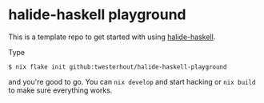 # halide-haskell playground

This is a template repo to get started with using [halide-haskell](https://github.com/twesterhout/halide-haskell).

Type

```console
$ nix flake init github:twesterhout/halide-haskell-playground
```

and you're good to go. You can `nix develop` and start hacking or `nix build` to make sure everything works.
